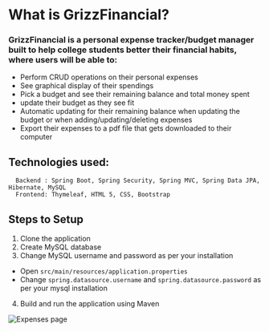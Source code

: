 # What is GrizzFinancial?

### GrizzFinancial is a personal expense tracker/budget manager built to help college students better their financial habits, where users will be able to:

- Perform CRUD operations on their personal expenses
- See graphical display of their spendings
- Pick a budget and see their remaining balance and total money spent
- update their budget as they see fit
- Automatic updating for their remaining balance when updating the budget or when adding/updating/deleting expenses
- Export their expenses to a pdf file that gets downloaded to their computer

## Technologies used:

```
  Backend : Spring Boot, Spring Security, Spring MVC, Spring Data JPA, Hibernate, MySQL
  Frontend: Thymeleaf, HTML 5, CSS, Bootstrap
```
## Steps to Setup
1. Clone the application
2. Create MySQL database
3. Change MySQL username and password as per your installation
- Open `src/main/resources/application.properties`
- Change `spring.datasource.username` and `spring.datasource.password` as per your mysql installation
4. Build and run the application using Maven

![Expenses page](https://user-images.githubusercontent.com/84100829/164512420-f77ec5b3-2885-4d9c-bc7c-106928955b19.PNG)
